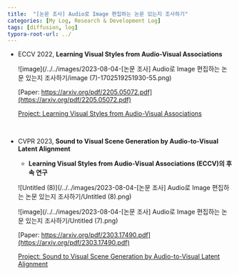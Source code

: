 ```yaml
---
title:  "[논문 조사] Audio로 Image 편집하는 논문 있는지 조사하기"
categories: [My Log, Research & Development Log]
tags: [diffusion, log]
typora-root-url: ../
---
```


- ECCV 2022, **Learning Visual Styles from Audio-Visual Associations**

    ![image](/../../images/2023-08-04-[논문 조사] Audio로 Image 편집하는 논문 있는지 조사하기/image (7)-1702519251930-55.png)

    [Paper: https://arxiv.org/pdf/2205.05072.pdf](https://arxiv.org/pdf/2205.05072.pdf)

    [Project: Learning Visual Styles from Audio-Visual Associations](https://tinglok.netlify.app/files/avstyle/)

    <br>

- CVPR 2023, **Sound to Visual Scene Generation by Audio-to-Visual Latent Alignment**
    - **Learning Visual Styles from Audio-Visual Associations (ECCV)의 후속 연구**

    ![Untitled (8)](/../../images/2023-08-04-[논문 조사] Audio로 Image 편집하는 논문 있는지 조사하기/Untitled (8).png)

    ![image](/../../images/2023-08-04-[논문 조사] Audio로 Image 편집하는 논문 있는지 조사하기/Untitled (7).png)

    [Paper: https://arxiv.org/pdf/2303.17490.pdf](https://arxiv.org/pdf/2303.17490.pdf)

    [Project: Sound to Visual Scene Generation by Audio-to-Visual Latent Alignment](https://sound2scene.github.io/)

    
